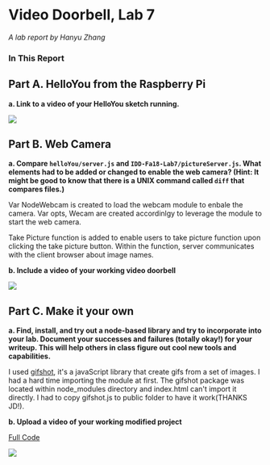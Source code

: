 # Video Doorbell, Lab 7

*A lab report by Hanyu Zhang*

### In This Report

## Part A. HelloYou from the Raspberry Pi

**a. Link to a video of your HelloYou sketch running.**

[![](http://img.youtube.com/vi/ItMW1Az5zGM/0.jpg)](http://www.youtube.com/watch?v=ItMW1Az5zGM "")


## Part B. Web Camera

**a. Compare `helloYou/server.js` and `IDD-Fa18-Lab7/pictureServer.js`. What elements had to be added or changed to enable the web camera? (Hint: It might be good to know that there is a UNIX command called `diff` that compares files.)**

Var NodeWebcam is created to load the webcam module to enbale the camera. Var opts, Wecam are created accordinlgy to leverage the module to start the web camera.

Take Picture function is added to enable users to take picture function upon clicking the take picture button. Within the function, server communicates with the client browser about image names.

**b. Include a video of your working video doorbell**

[![](http://img.youtube.com/vi/HulxHXfS-Lo/0.jpg)](http://www.youtube.com/watch?v=HulxHXfS-Lo "")


## Part C. Make it your own

**a. Find, install, and try out a node-based library and try to incorporate into your lab. Document your successes and failures (totally okay!) for your writeup. This will help others in class figure out cool new tools and capabilities.**

I used [gifshot](https://www.npmjs.com/package/gifshot), it's a javaScript library that create gifs from a set of images. I had a hard time importing the module at first. The gifshot package was located within node_modules directory and index.html can't import it directly. I had to copy gifshot.js to public folder to have it work(THANKS JD!). 

**b. Upload a video of your working modified project**

[Full Code](https://github.com/PGhzhang/IDD-Fa18-Lab7/blob/master/pictureServer.js)

[![](http://img.youtube.com/vi/tt_92T8LOrk/0.jpg)](http://www.youtube.com/watch?v=tt_92T8LOrk "")
